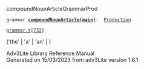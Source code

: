 ---
---
<span class="title">compoundNounArticle</span><span class="type">GrammarProd</span>

`grammar `**[`compoundNounArticle(main)`](../object/compoundNounArticle(main).html)**` :   `[`Production`](../object/Production.html)

[`grammar.t`](../file/grammar.t.html)`[`[`732`](../source/grammar.t.html#732)`]`

<div class="gramrule">

('the' \| 'a' \| 'an' \| )  

</div>

<div class="ftr">

Adv3Lite Library Reference Manual  
Generated on 15/03/2023 from adv3Lite version 1.6.1

</div>
